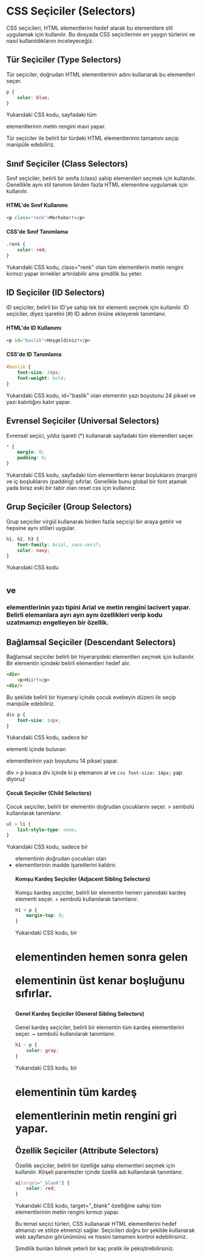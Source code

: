 # CSS Seçiciler (Selectors)

CSS seçicileri, HTML elementlerini hedef alarak bu elementlere stil uygulamak için kullanılır. Bu dosyada CSS seçicilerinin en yaygın türlerini ve nasıl kullanıldıklarını inceleyeceğiz.

## Tür Seçiciler (Type Selectors)

Tür seçiciler, doğrudan HTML elementlerinin adını kullanarak bu elementleri seçer.

```css
p {
    color: blue;
}
```

Yukarıdaki CSS kodu, sayfadaki tüm <p> elementlerinin metin rengini mavi yapar.

Tür seçiciler ile belirli bir türdeki HTML elementlerinin tamamını seçip manipüle edebiliriz.

## Sınıf Seçiciler (Class Selectors)

Sınıf seçiciler, belirli bir sınıfa (class) sahip elementleri seçmek için kullanılır. Genellikle aynı stil tanımını birden fazla HTML elementine uygulamak için kullanılır.

#### HTML'de Sınıf Kullanımı

```html
<p class="renk">Merhaba!!</p>
``` 
#### CSS'de Sınıf Tanımlama

```Css
.renk { 
    color: red; 
}
```

Yukarıdaki CSS kodu, class="renk" olan tüm elementlerin metin rengini kırmızı yapar örnekler artırılabilir ama şimdilik bu yeter.

## ID Seçiciler (ID Selectors)

ID seçiciler, belirli bir ID'ye sahip tek bir elementi seçmek için kullanılır. ID seçiciler, diyez işaretini (#) ID adının önüne ekleyerek tanımlanır.

#### HTML'de ID Kullanımı

```html
<p id="baslik">Hoşgeldiniz!</p>
```

#### CSS'de ID Tanımlama

```css
#baslik {
    font-size: 24px;
    font-weight: bold;
}
```

Yukarıdaki CSS kodu, id="baslik" olan elementin yazı boyutunu 24 piksel ve yazı kalınlığını kalın yapar.

## Evrensel Seçiciler (Universal Selectors)

Evrensel seçici, yıldız işareti (*) kullanarak sayfadaki tüm elementleri seçer.


```css
* {
    margin: 0;
    padding: 0;
}
```

Yukarıdaki CSS kodu, sayfadaki tüm elementlerin kenar boşluklarını (margin) ve iç boşluklarını (padding) sıfırlar. Genelikle bunu global bir font atamak yada biraz eski bir tabir olan reset css için kullanırız.


## Grup Seçiciler (Group Selectors)

Grup seçiciler virgül kullanarak birden fazla seçiciyi bir araya getirir ve hepsine aynı stilleri uygular.

```css
h1, h2, h3 {
    font-family: Arial, sans-serif;
    color: navy;
}
```

Yukarıdaki CSS kodu <h1> <h2> ve <h3> elementlerinin yazı tipini Arial ve metin rengini lacivert yapar.
Belirli elemanlara ayrı ayrı aynı özellikleri verip kodu uzatmamızı engelleyen bir özellik.


## Bağlamsal Seçiciler (Descendant Selectors)

Bağlamsal seçiciler belirli bir hiyerarşideki elementleri seçmek için kullanılır. Bir elementin içindeki belirli elementleri hedef alır.

```html
<div>
    <p>Hii!!</p>
<div/>
```

Bu şekilde belirli bir hiyerarşi içinde çocuk evebeyin düzeni ile seçip manipüle edebiliriz.


```css
div p {
    font-size: 14px;
}
```

Yukarıdaki CSS kodu, sadece bir <div> elementi içinde bulunan <p> elementlerinin yazı boyutunu 14 piksel yapar.

div > p 
kısaca div içinde ki p elemanını al ve ```css font-size: 14px;``` yap diyoruz

#### Çocuk Seçiciler (Child Selectors)

Çocuk seçiciler, belirli bir elementin doğrudan çocuklarını seçer. > sembolü kullanılarak tanımlanır.

```css
ul > li {
    list-style-type: none;
}
```
Yukarıdaki CSS kodu, sadece bir <ul> elementinin doğrudan çocukları olan <li> elementlerinin madde işaretlerini kaldırır.

#### Komşu Kardeş Seçiciler (Adjacent Sibling Selectors)

Komşu kardeş seçiciler, belirli bir elementin hemen yanındaki kardeş elementi seçer. + sembolü kullanılarak tanımlanır.

```css
h1 + p {
    margin-top: 0;
}
```


Yukarıdaki CSS kodu, bir <h1> elementinden hemen sonra gelen <p> elementinin üst kenar boşluğunu sıfırlar.

#### Genel Kardeş Seçiciler (General Sibling Selectors)

Genel kardeş seçiciler, belirli bir elementin tüm kardeş elementlerini seçer. ~ sembolü kullanılarak tanımlanır.

```css
h1 ~ p {
    color: gray;
}
```
Yukarıdaki CSS kodu, bir <h1> elementinin tüm kardeş <p> elementlerinin metin rengini gri yapar.

## Özellik Seçiciler (Attribute Selectors)

Özellik seçiciler, belirli bir özelliğe sahip elementleri seçmek için kullanılır. Köşeli parantezler içinde özellik adı kullanılarak tanımlanır.

```css
a[target="_blank"] {
    color: red;
}
```
Yukarıdaki CSS kodu, target="_blank" özelliğine sahip tüm <a> elementlerinin metin rengini kırmızı yapar.

Bu temel seçici türleri, CSS kullanarak HTML elementlerini hedef almanızı ve stilize etmenizi sağlar. Seçicileri doğru bir şekilde kullanarak web sayfanızın görünümünü ve hissini tamamen kontrol edebilirsiniz.

Şimdilik bunları bilmek yeterli bir kaç pratik ile pekiştirebilirsiniz.
